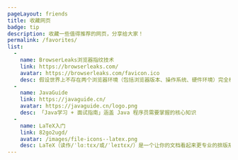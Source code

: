 ```yaml
---
pageLayout: friends
title: 收藏网页
badge: tip
description: 收藏一些值得推荐的网页，分享给大家！
permalink: /favorites/
list: 
  -
    name: BrowserLeaks浏览器指纹技术
    link: https://browserleaks.com/
    avatar: https://browserleaks.com/favicon.ico
    desc: 假设世界上不存在两个浏览器环境（包括浏览器版本、操作系统、硬件环境）完全相同，那么可以通过这些差异唯一确定一个环境，从而用来作为浏览器指纹标识一个人。这个网站介绍了浏览器指纹技术！
  -
    name: JavaGuide
    link: https://javaguide.cn/
    avatar: https://javaguide.cn/logo.png
    desc: 「Java学习 + 面试指南」涵盖 Java 程序员需要掌握的核心知识
  -
    name: LaTeX入门
    link: 82go2ugd/
    avatar: /images/file-icons--latex.png
    desc: LaTeX（读作/ˈlɑːtɛx/或/ˈleɪtɛx/）是一个让你的文档看起来更专业的排版系统，而不是文字处理器。它尤其适合处理篇幅较长、结构严谨的文档，并且十分擅长处理公式表达。它是免费的软件，对大多数操作系统都适用。
---
```

